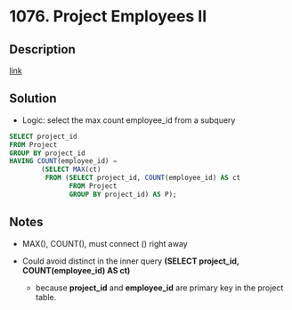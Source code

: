 # 1076. Project Employees II

## Description

[link](https://leetcode.com/problems/project-employees-ii/)


## Solution

* Logic: select the max count employee_id from a subquery

```SQL
SELECT project_id
FROM Project
GROUP BY project_id
HAVING COUNT(employee_id) = 
        (SELECT MAX(ct) 
         FROM (SELECT project_id, COUNT(employee_id) AS ct
               FROM Project 
               GROUP BY project_id) AS P);
```


## Notes
* MAX(), COUNT(), must connect () right away

* Could avoid distinct in the inner query **(SELECT project_id, COUNT(employee_id) AS ct)**
  *  because **project_id** and **employee_id** are primary key in the project table.
